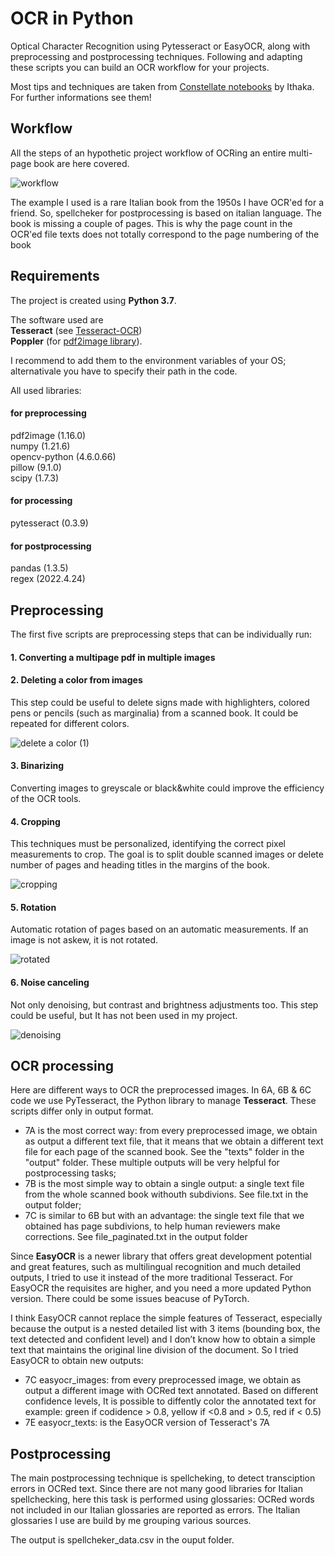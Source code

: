 # OCR in Python
Optical Character Recognition using Pytesseract or EasyOCR, along with preprocessing and postprocessing techniques. Following and adapting these scripts you can build an OCR workflow for your projects.

Most tips and techniques are taken from [Constellate notebooks](https://github.com/ithaka/constellate-notebooks/tree/master/OCR) by Ithaka. For further informations see them!

## Workflow
All the steps of an hypothetic project workflow of OCRing an entire multi-page book are here covered.

![workflow](https://github.com/user-attachments/assets/eefd7b20-6f18-4122-a7e9-a0cb7f5bcba0)

The example I used is a rare Italian book from the 1950s I have OCR'ed for a friend. So, spellcheker for postprocessing is based on italian language. The book is missing a couple of pages. This is why the page count in the OCR'ed file texts does not totally correspond to the page numbering of the book

## Requirements
The project is created using **Python 3.7**.

The software used are\
**Tesseract** (see [Tesseract-OCR](https://github.com/tesseract-ocr/tesseract))\
**Poppler** (for [pdf2image library](https://github.com/Belval/pdf2image)).

I recommend to add them to the environment variables of your OS; alternativale you have to specify their path in the code.

All used libraries:

#### for preprocessing
pdf2image (1.16.0)\
numpy (1.21.6)\
opencv-python (4.6.0.66)\
pillow (9.1.0)\
scipy (1.7.3)

#### for processing
pytesseract (0.3.9)

#### for postprocessing
pandas (1.3.5)\
regex (2022.4.24)

## Preprocessing
The first five scripts are preprocessing steps that can be individually run:

#### 1. Converting a multipage pdf in multiple images

#### 2. Deleting a color from images
This step could be useful to delete signs made with highlighters, colored pens or pencils (such as marginalia) from a scanned book. It could be repeated for different colors.

![delete a color (1)](https://github.com/user-attachments/assets/273ec49d-1f6c-4deb-a63c-9f7562625344)

#### 3. Binarizing
Converting images to greyscale or black&white could improve the efficiency of the OCR tools.

#### 4. Cropping
This techniques must be personalized, identifying the correct pixel measurements to crop. The goal is to split double scanned images or delete number of pages and heading titles in the margins of the book.

![cropping](https://github.com/user-attachments/assets/d083641f-6732-4e6d-bcc2-5c7aafb63e63)

#### 5. Rotation
Automatic rotation of pages based on an automatic measurements. If an image is not askew, it is not rotated.

![rotated](https://github.com/user-attachments/assets/2de8e10a-8054-4bb6-ba13-9f275f150f72)

#### 6. Noise canceling

Not only denoising, but contrast and brightness adjustments too. This step could be useful, but It has not been used in my project.

![denoising](https://github.com/user-attachments/assets/6ea0a1c8-79d4-4581-8173-42a941f4155e)


## OCR processing

Here are different ways to OCR the preprocessed images. In 6A, 6B & 6C code we use PyTesseract, the Python library to manage **Tesseract**. These scripts differ only in output format.
- 7A is the most correct way: from every preprocessed image, we obtain as output a different text file, that it means that we obtain a different text file for each page of the scanned book. See the "texts" folder in the "output" folder. These multiple outputs will be very helpful for postprocessing tasks;
- 7B is the most simple way to obtain a single output: a single text file from the whole scanned book withouth subdivions. See file.txt in the output folder;
- 7C is similar to 6B but with an advantage: the single text file that we obtained has page subdivions, to help human reviewers make corrections. See file_paginated.txt in the output folder

Since **EasyOCR** is a newer library that offers great development potential and great features, such as multilingual recognition and much detailed outputs, I tried to use it instead of the more traditional Tesseract.
For EasyOCR the requisites are higher, and you need a more updated Python version. There could be some issues beacuse of PyTorch.

I think EasyOCR cannot replace the simple features of Tesseract, especially because the output is a nested detailed list with 3 items (bounding box, the text detected and confident level) and I don’t know how to obtain a simple text that maintains the original line division of the document. So I tried EasyOCR to obtain new outputs:

- 7C easyocr_images: from every preprocessed image, we obtain as output a different image with OCRed text annotated. Based on different confidence levels, It is possible to diffently color the annotated text for example: green if codidence > 0.8, yellow if <0.8 and > 0.5, red if < 0.5)
- 7E easyocr_texts: is the EasyOCR version of Tesseract's 7A

## Postprocessing
The main postprocessing technique is spellcheking, to detect transciption errors in OCRed text. Since there are not many good libraries for Italian spellchecking, here this task is performed using glossaries: OCRed words not included in our Italian glossaries are reported as errors. The Italian glossaries I use are build by me grouping various sources.

The output is spellcheker_data.csv in the ouput folder.
